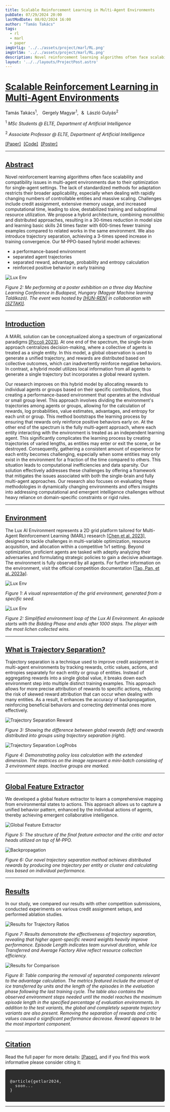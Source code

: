 ```yaml
---
title: Scalable Reinforcement Learning in Multi-Agent Environments
pubDate: 07/29/2024 20:00
lastModDate: 08/02/2024 16:00
author: "Tamás Takács"
tags:
  - rl
  - marl
  - paper
imgUrlLg: '../../assets/project/marl/RL.png'
imgUrlSm: '../../assets/project/marl/RL.png'
description: Novel reinforcement learning algorithms often face scalability and compatibility issues in multi-agent environments due to their optimization for single-agent settings. The lack of standardized methods for adaptation restricts their broader applicability, especially when dealing with rapidly changing numbers of controllable entities and massive scaling. Challenges include credit assignment, extensive memory usage, and increased computational time, leading to slow, destabilized training and suboptimal resource utilization. We propose a hybrid architecture, combining monolithic and distributed approaches, resulting in a 30-times reduction in model size and learning basic skills 24 times faster with 600-times fewer training examples compared to related works in the same environment. We also introduce trajectory separation, achieving a 3-times speed increase in training convergence.
layout: '../../layouts/ProjectPost.astro'
---
```


# <u>Scalable Reinforcement Learning in Multi-Agent Environments</u>

<p class="text-xl font-bold">
  Tamás Takács<sup>1</sup>,<span style="margin-right: 10px;"></span>
  Gergely Magyar<sup>1</sup>,<span style="margin-right: 5px;"></span>
  &<span style="margin-right: 5px;"></span>
  László Gulyás<sup>2</sup>
</p>

<p>
  <sup>1</sup> <em>MSc Students @ ELTE, Department of Artificial Intelligence</em>
</p>

<p>
  <sup>2</sup> <em>Associate Professor @ ELTE, Department of Artificial Intelligence</em>
</p>

<p>
  <u><a class="font-bold" href="/" title="Paper Link" target="_blank">[Paper]</a></u>
  <span style="margin-right: 5px;"></span>
  <u><a class="font-bold" href="https://github.com/MagmaMultiAgent/MagMA" title="Code Link" target="_blank">[Code]</a></u>
  <span style="margin-right: 5px;"></span>
  <u><a class="font-bold" href="/project/marl/MagMA.pdf" title="Poster Link" target="_blank">[Poster]</a></u>
</p>

<hr class="border-1 border-t border-tcotta my-0" />

## <u>Abstract</u>

Novel reinforcement learning algorithms often face scalability and compatibility issues in multi-agent environments due to their optimization for single-agent settings. The lack of standardized methods for adaptation restricts their broader applicability, especially when dealing with rapidly changing numbers of controllable entities and massive scaling. Challenges include credit assignment, extensive memory usage, and increased computational time, leading to slow, destabilized training and suboptimal resource utilization. We propose a hybrid architecture, combining monolithic and distributed approaches, resulting in a <span class="font-extrabold" style="color:var(--tcotta)">30-times reduction in model size</span> and  <span class="font-extrabold" style="color:var(--tcotta)">learning basic skills 24 times faster with 600-times fewer training examples </span>compared to related works in the same environment. We also introduce  <span class="font-extrabold" style="color:var(--tcotta)">trajectory separation, achieving a 3-times speed increase </span> in training convergence. Our <span class="font-extrabold" style="color:var(--tcotta)">M-PPO-based </span> hybrid model achieves:

* <span class="font-extrabold">a performance-based environment</span>
* <span class="font-extrabold">separated agent trajectories</span>
* <span class="font-extrabold">separated reward, advantage, probability and entropy calculation</span>
* <span class="font-extrabold">reinforced positive behavior in early training</span>

![Lux Env](../../assets/project/marl/posterme.jpg)

*Figure 2: <span class="font-extrabold">Me performing at a poster exhibition on a three day Machine Learning Conference in Budapest, Hungary (Magyar Machine learning Találkozó). The event was hosted by [<span class="font-extrabold" style="color:var(--tcotta)">[HUN-REN]</span>](https://hun-ren.hu/) in collaboration with  [<span class="font-extrabold" style="color:var(--tcotta)">[SZTAKI]</span>](https://sztaki.hun-ren.hu/).</span>*

<hr class="border-1 border-t border-tcotta my-0" />


## <u>Introduction</u>

A MARL solution can be conceptualized along a spectrum of organizational paradigms [<span class="font-extrabold" style="color:var(--tcotta)">[Piccoli 2023]</span>](https://arxiv.org/pdf/2302.12308). At one end of the spectrum, the <span class="font-extrabold">single-brain approach</span> centralizes decision-making, where a collective of agents is treated as a single entity. In this model, a global observation is used to generate a unified trajectory, and rewards are distributed based on collective outcomes, which can inadvertently reinforce negative behaviors. In contrast, a <span class="font-extrabold">hybrid model</span> utilizes local information from all agents to generate a single trajectory but incorporates a global reward system.

Our research improves on this hybrid model by  <span class="font-extrabold">allocating rewards to individual agents or groups based on their specific contributions</span>, thus creating a performance-based environment that operates at the individual or small group level. This approach involves dividing the environment's trajectories among agents or groups, allowing for the calculation of rewards, log probabilities, value estimates, advantages, and entropy for each unit or group. This method  <span class="font-extrabold">bootstraps the learning process</span> by ensuring that rewards only reinforce positive behaviors early on. At the other end of the spectrum is the fully multi-agent approach, where each entity interacting with the environment is treated as an independent learning agent. This significantly complicates the learning process by creating trajectories of varied lengths, as entities may enter or exit the scene, or be destroyed. Consequently, gathering a consistent amount of experience for each entity becomes challenging, especially when some entities may only exist in the environment for a fraction of the time compared to others. This situation leads to computational inefficiencies and data sparsity. Our solution effectively addresses these challenges by offering a framework that  <span class="font-extrabold">mitigates the issues associated with both the single-brain and fully multi-agent approaches</span>. Our research also focuses on evaluating these methodologies in dynamically changing environments and offers insights into addressing computational and emergent intelligence challenges without heavy reliance on domain-specific constraints or rigid rules.

<hr class="border-1 border-t border-tcotta my-0" />

## <u>Environment</u>

The Lux AI Environment represents a 2D grid platform tailored for <span class="font-extrabold">Multi-Agent Reinforcement Learning (MARL) research</span> [<span class="font-extrabold" style="color:var(--tcotta)">[Chen et al. 2023]</span>](https://arxiv.org/abs/2301.01609), designed to tackle challenges in multi-variable optimization, resource acquisition, and allocation within a competitive 1v1 setting. Beyond optimization, proficient agents are tasked with adeptly analyzing their adversaries and formulating strategic policies to gain a decisive advantage. The environment is fully observed by all agents. For further information on the environment, visit the official competition documentation [<span class="font-extrabold" style="color:var(--tcotta)">[Tao, Pan, et al. 2023a]</span>](https://www.kaggle.com/competitions/lux-ai-season-2).

![Lux Env](../../assets/project/marl/lux.png)

*Figure 1: <span class="font-extrabold">A visual representation of the grid environment, generated from a specific seed.</span>*

![Lux Env](../../assets/project/marl/lux2.png)

*Figure 2: <span class="font-extrabold">Simplified environment loop of the Lux AI Environment. An episode starts with the Bidding Phase and ends after 1000 steps. The player with the most lichen collected wins.</span>*

<hr class="border-1 border-t border-tcotta my-0" />

## <u>What is Trajectory Separation?</u>

Trajectory separation is a technique used to <span class="font-extrabold">improve credit assignment in multi-agent environments</span> by tracking rewards, critic values, actions, and entropies separately for each entity or group of entities. Instead of aggregating rewards into a single global value, it breaks down each environment step into multiple distinct training examples. This approach allows for more precise attribution of rewards to specific actions, reducing the risk of skewed reward attribution that can occur when dealing with many entities. As a result, it <span class="font-extrabold">enhances the accuracy of backpropagation</span>, reinforcing beneficial behaviors and correcting detrimental ones more effectively.

![Trajectory Separation Reward](../../assets/project/marl/rewards.png)

*Figure 3: <span class="font-extrabold"> Showing the difference between global rewards (left) and rewards distributed into groups using trajectory separation (right).</span>*

![Trajectory Separation LogProbs](../../assets/project/marl/trajsep.png)

*Figure 4: <span class="font-extrabold">  Demonstrating policy loss calculation with the extended dimension. The matrices on the image represent a mini-batch consisting of 3 environment steps. Inactive groups are marked.</span>*

<hr class="border-1 border-t border-tcotta my-0" />

## <u>Global Feature Extractor</u>

We developed a global feature extractor to learn a comprehensive mapping from environmental states to actions. This approach allows us to capture a unified behavior pattern, enhanced by the individual actions of agents, thereby achieving emergent collaborative intelligence.

![Global Feature Extractor](../../assets/project/marl/featureextr.png)

*Figure 5: <span class="font-extrabold"> The structure of the final feature extractor and the critic and actor heads utilized on top of M-PPO.</span>*

![Backpropagation](../../assets/project/marl/backprop.png)

*Figure 6: <span class="font-extrabold"> Our novel trajectory separation method achieves distributed rewards by producing one trajectory per entity or cluster and calculating loss based on individual performance.</span>*

<hr class="border-1 border-t border-tcotta my-0" />

## <u>Results</u>

In our study, <span class="font-extrabold">we compared our results with other competition submissions, conducted experiments on various credit assignment setups, and performed ablation studies.</span>

![Results for Trajectory Ratios](../../assets/project/marl/result.png)

*Figure 7: <span class="font-extrabold"> Results demonstrate the effectiveness of trajectory separation, revealing that higher agent-specific reward weights heavily improve performance. Episode Length indicates team survival duration, while Ice Transferred and Average Factory Alive reflect resource collection efficiency.</span>*

![Results for Comparison](../../assets/project/marl/result2.png)

*Figure 8: <span class="font-extrabold"> Table comparing the removal of separated components relevant to the advantage calculation. The metrics featured include the amount of ice transferred by units and the length of the episodes
in the evaluation phase following the last training cycle. The table also contains the observed environment steps needed until the model reaches the maximum episode length in the specified percentage of
evaluation environments. In addition to the test variants, the global and completely separate trajectory
variants are also present. Removing the separation of rewards and critic values caused a significant
performance decrease. Reward appears to be the most important component.</span>*

<hr class="border-1 border-t border-tcotta my-0" />

## <u>Citation</u>

Read the full paper for more details: <u><a class="font-bold" href="/" title="Paper Link" target="_blank">[Paper]</a></u>, and if you find this work informative please consider citing it:

<pre style="background-color: #2e2e2e; color: #ffffff; padding: 15px; border-radius: 5px; overflow-x: hidden; font-family: monospace; white-space: pre-wrap; word-wrap: break-word;">
  <code style="color: white; letter-spacing: 1px;">
@article{getlar2024,
  soon...
}
  </code>
</pre>

<hr class="border-1 border-t border-tcotta my-0" />